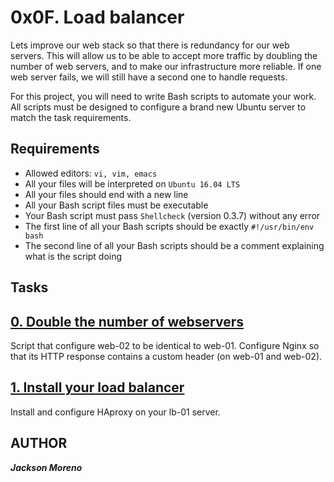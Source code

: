 # 0x0F. Load balancer
Lets improve our web stack so that there is redundancy for our web servers. This will allow us to be able to accept more traffic by doubling the number of web servers, and to make our infrastructure more reliable. If one web server fails, we will still have a second one to handle requests.

For this project, you will need to write Bash scripts to automate your work. All scripts must be designed to configure a brand new Ubuntu server to match the task requirements.

## Requirements

+ Allowed editors: `vi, vim, emacs`
+ All your files will be interpreted on `Ubuntu 16.04 LTS`
+ All your files should end with a new line
+ All your Bash script files must be executable
+ Your Bash script must pass `Shellcheck` (version 0.3.7) without any error
+ The first line of all your Bash scripts should be exactly `#!/usr/bin/env bash`
+ The second line of all your Bash scripts should be a comment explaining what is the script doing

## Tasks

## [0. Double the number of webservers](0-custom_http_response-header)
Script that configure web-02 to be identical to web-01. Configure Nginx so that its HTTP response contains a custom header (on web-01 and web-02).

## [1. Install your load balancer](1-install_load_balancer)
Install and configure HAproxy on your lb-01 server.

## AUTHOR
**_Jackson Moreno_**
